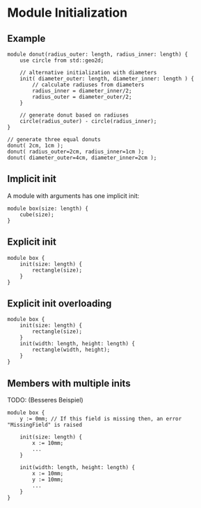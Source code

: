 # Module Initialization

## Example

```µcad,initialization#todo
module donut(radius_outer: length, radius_inner: length) {
    use circle from std::geo2d;

    // alternative initialization with diameters
    init( diameter_outer: length, diameter_inner: length ) {
        // calculate radiuses from diameters
        radius_inner = diameter_inner/2;
        radius_outer = diameter_outer/2;
    }

    // generate donut based on radiuses
    circle(radius_outer) - circle(radius_inner);
}

// generate three equal donuts
donut( 2cm, 1cm );
donut( radius_outer=2cm, radius_inner=1cm );
donut( diameter_outer=4cm, diameter_inner=2cm );
```

## Implicit init

A module with arguments has one implicit init:

```µcad,implicit_init
module box(size: length) {
    cube(size);
}
```

## Explicit init

```µcad,explicit_init
module box {
    init(size: length) {
        rectangle(size);
    }
}
```

## Explicit init overloading

```µcad,explicit_init_overloading
module box {
    init(size: length) {
        rectangle(size);
    }
    init(width: length, height: length) {
        rectangle(width, height);
    }
}
```

## Members with multiple inits

TODO: (Besseres Beispiel)

```µcad
module box {
    y := 0mm; // If this field is missing then, an error "MissingField" is raised 

    init(size: length) {
        x := 10mm;
        ...
    }

    init(width: length, height: length) {
        x := 10mm;
        y := 10mm;
        ...
    }
}
```
